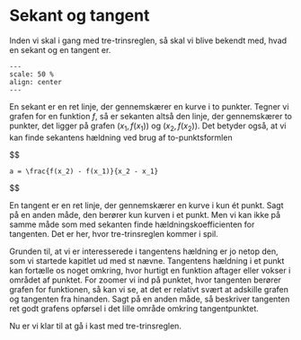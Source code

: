 # Sekant og tangent

Inden vi skal i gang med tre-trinsreglen, så skal vi blive bekendt med, hvad en sekant og en tangent er. 

```{figure} sekantandtangent.jpg
---
scale: 50 %
align: center
---
```

En sekant er en ret linje, der gennemskærer en kurve i to punkter. Tegner vi grafen for en funktion $f$, så er sekanten altså den linje, der gennemskærer to punkter, det ligger på grafen $(x_1, f(x_1))$ og $(x_2,f(x_2))$. Det betyder også, at vi kan finde sekantens hældning ved brug af to-punktsformlen

$$

    a = \frac{f(x_2) - f(x_1)}{x_2 - x_1}

$$

En tangent er en ret linje, der gennemskærer en kurve i kun ét punkt. Sagt på en anden måde, den berører kun kurven i et punkt. Men vi kan ikke på samme måde som med sekanten finde hældningskoefficienten for tangenten. Det er her, hvor tre-trinsreglen kommer i spil.

Grunden til, at vi er interesserede i tangentens hældning er jo netop den, som vi startede kapitlet ud med st nævne. Tangentens hældning i et punkt kan fortælle os noget omkring, hvor hurtigt en funktion aftager eller vokser i området af punktet. For zoomer vi ind på punktet, hvor tangenten berører grafen for funktionen, så kan vi se, at det er relativt svært at adskille grafen og tangenten fra hinanden. Sagt på en anden måde, så beskriver tangenten ret godt grafens opførsel i det lille område omkring tangentpunktet. 

Nu er vi klar til at gå i kast med tre-trinsreglen.

